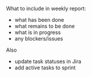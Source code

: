 What to include in weekly report:
  - what has been done
  - what remains to be done
  - what is in progress
  - any blockers/issues

Also
  - update task statuses in Jira
  - add active tasks to sprint
